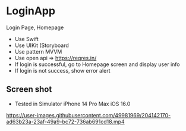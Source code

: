 # LoginApp

Login Page, Homepage
- Use Swift
- Use UIKit (Storyboard
- Use pattern MVVM
- Use open api => https://reqres.in/
- If login is successful, go to Homepage screen and display user info
- If login is not success, show error alert

## Screen shot
- Tested in Simulator iPhone 14 Pro Max iOS 16.0

https://user-images.githubusercontent.com/49981969/204142170-ad63b23a-23af-49a9-bc72-736ab691cd18.mp4

